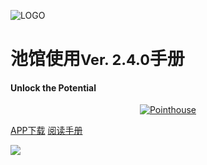 ![LOGO](_pic/earth-globe.svg)

# 池馆使用<small>Ver. 2.4.0</small>手册
#### Unlock the Potential

<p align="center">
<a href="https://www.pointhouse.cn" target="_blank"><img src="https://img.shields.io/badge/NewEra-English-red?logo=AerLingus&style=plastic" alt="Pointhouse"></a>
</p>

[APP下载](http://www.pointhouse.cn/download)
[阅读手册](README)

![](_pic/SouthwestMap.png)